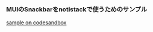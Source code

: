 ### MUIのSnackbarをnotistackで使うためのサンプル

[sample on codesandbox](https://codesandbox.io/p/github/Yuba4/notistack-snackbar-mui-component/master?workspaceId=441ff640-2a56-4bec-967c-e83c10992309&file=%2Fsrc%2Fhooks%2FuseMuiSnackbar.tsx)

